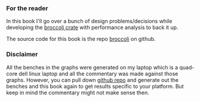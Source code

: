 ### For the reader

In this book I'll go over a bunch of design problems/decisions while developing the [broccoli crate](https://crates.io/crates/broccoli) with performance analysis to back it up. 

The source code for this book is the repo [broccoli](https://github.com/tiby312/broccoli) on github.

### Disclaimer

All the benches in the graphs were generated on my laptop which is a quad-core dell linux laptop and all the commentary was made against those graphs. However, you can pull down [github repo](https://github.com/tiby312/broccoli.git) and generate out the benches and this book again to get results specific to your platform. But keep in mind the commentary might not make sense then. 
